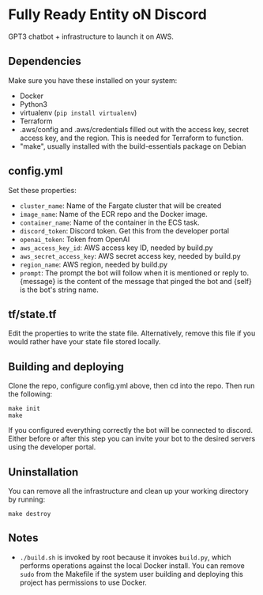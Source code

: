 # Fully Ready Entity oN Discord

GPT3 chatbot + infrastructure to launch it on AWS.

## Dependencies

Make sure you have these installed on your system:

* Docker
* Python3
 * virtualenv (```pip install virtualenv```)
* Terraform
* .aws/config and .aws/credentials filled out with the access key, secret access key, and the region. This is needed for Terraform to function.
* "make", usually installed with the build-essentials package on Debian

## config.yml

Set these properties:

* ```cluster_name```: Name of the Fargate cluster that will be created
* ```image_name```: Name of the ECR repo and the Docker image.
* ```container_name```: Name of the container in the ECS task.
* ```discord_token```: Discord token. Get this from the developer portal
* ```openai_token```: Token from OpenAI
* ```aws_access_key_id```: AWS access key ID, needed by build.py
* ```aws_secret_access_key```: AWS secret access key, needed by build.py
* ```region_name```: AWS region, needed by build.py
* ```prompt```: The prompt the bot will follow when it is mentioned or reply to. {message} is the content of the message that pinged the bot and {self} is the bot's string name.

## tf/state.tf

Edit the properties to write the state file. Alternatively, remove this file if you would rather have your state file stored locally.

## Building and deploying

Clone the repo, configure config.yml above, then cd into the repo. Then run the following:

```
make init
make
```

If you configured everything correctly the bot will be connected to discord. Either before or after this step you can invite your bot to the desired servers using the developer portal.

## Uninstallation

You can remove all the infrastructure and clean up your working directory by running:

```
make destroy
```

## Notes

* ```./build.sh``` is invoked by root because it invokes ```build.py```, which performs operations against the local Docker install. You can remove ```sudo``` from the Makefile if the system user building and deploying this project has permissions to use Docker.